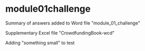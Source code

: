 # module01challenge

Summary of answers added to Word file "module_01_challenge"

Supplementary Excel file "CrowdfundingBook-wcd"

Adding "something small" to test